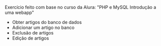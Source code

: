 Exercício feito com base no curso da Alura: "PHP e MySQL Introdução a uma webapp"

- Obter artigos do banco de dados
- Adicionar um artigo no banco
- Exclusão de artigos
- Edição de artigos


